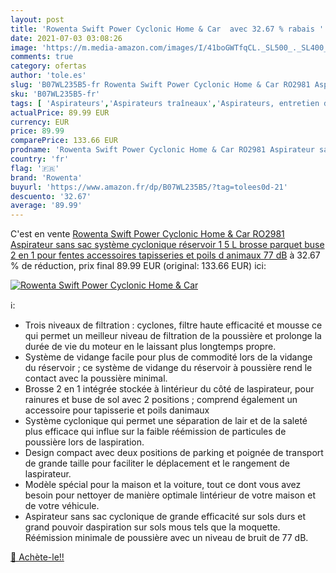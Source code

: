 ```yaml
---
layout: post
title: 'Rowenta Swift Power Cyclonic Home & Car  avec 32.67 % rabais '
date: 2021-07-03 03:08:26
image: 'https://m.media-amazon.com/images/I/41boGWTfqCL._SL500_._SL400_.jpg'
comments: true
category: ofertas
author: 'tole.es'
slug: 'B07WL235B5-fr Rowenta Swift Power Cyclonic Home & Car RO2981 Aspirateur...'
sku: 'B07WL235B5-fr'
tags: [ 'Aspirateurs','Aspirateurs traîneaux','Aspirateurs, entretien des sols et nettoyeurs de vitres','Cuisine et Maison','rowenta', ]
actualPrice: 89.99 EUR
currency: EUR
price: 89.99
comparePrice: 133.66 EUR
prodname: 'Rowenta Swift Power Cyclonic Home & Car RO2981 Aspirateur sans sac  système cyclonique  réservoir 1 5 L  brosse parquet  buse 2 en 1 pour fentes  accessoires tapisseries et poils d animaux  77 dB'
country: 'fr'
flag: '🇫🇷'
brand: 'Rowenta'
buyurl: 'https://www.amazon.fr/dp/B07WL235B5/?tag=tolees0d-21'
descuento: '32.67'
average: '89.99'
---
```


C'est en vente [Rowenta Swift Power Cyclonic Home & Car RO2981 Aspirateur sans sac  système cyclonique  réservoir 1 5 L  brosse parquet  buse 2 en 1 pour fentes  accessoires tapisseries et poils d animaux  77 dB](https://www.amazon.fr/dp/B07WL235B5/?tag=tolees0d-21)  à  32.67 % de réduction, prix final  89.99 EUR (original: 133.66 EUR) ici:

[![Rowenta Swift Power Cyclonic Home & Car ](https://m.media-amazon.com/images/I/41boGWTfqCL._SL500_._SL400_.jpg)](https://www.amazon.fr/dp/B07WL235B5/?tag=tolees0d-21)

ℹ️:

- Trois niveaux de filtration : cyclones, filtre haute efficacité et mousse ce qui permet un meilleur niveau de filtration de la poussière et prolonge la durée de vie du moteur en le laissant plus longtemps propre.
- Système de vidange facile pour plus de commodité lors de la vidange du réservoir ; ce système de vidange du réservoir à poussière rend le contact avec la poussière minimal.
- Brosse 2 en 1 intégrée stockée à lintérieur du côté de laspirateur, pour rainures et buse de sol avec 2 positions ; comprend également un accessoire pour tapisserie et poils danimaux
- Système cyclonique qui permet une séparation de lair et de la saleté plus efficace qui influe sur la faible réémission de particules de poussière lors de laspiration.
- Design compact avec deux positions de parking et poignée de transport de grande taille pour faciliter le déplacement et le rangement de laspirateur.
- Modèle spécial pour la maison et la voiture, tout ce dont vous avez besoin pour nettoyer de manière optimale lintérieur de votre maison et de votre véhicule.
- Aspirateur sans sac cyclonique de grande efficacité sur sols durs et grand pouvoir daspiration sur sols mous tels que la moquette. Réémission minimale de poussière avec un niveau de bruit de 77 dB.

[🛒 Achète-le!!](https://www.amazon.fr/dp/B07WL235B5/?tag=tolees0d-21)
